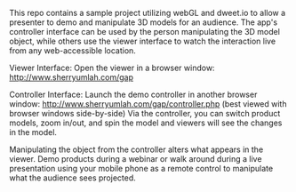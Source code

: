 This repo contains a sample project utilizing webGL and dweet.io to allow a presenter to demo and manipulate 3D models for an audience.
The app's controller interface can be used by the person manipulating the 3D model object, while others use the viewer interface to watch the interaction live from any web-accessible location.

Viewer Interface: Open the viewer in a browser window: http://www.sherryumlah.com/gap 

Controller Interface: Launch the demo controller in another browser window: http://www.sherryumlah.com/gap/controller.php  (best viewed with browser windows side-by-side) Via the controller, you can switch product models, zoom in/out, and spin the model and viewers will see the changes in the model.

Manipulating the object from the controller alters what appears in the viewer. Demo products during a webinar or walk around during a live presentation using your mobile phone as a remote control to manipulate what the audience sees projected.
